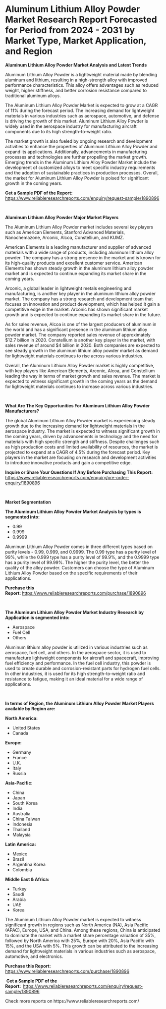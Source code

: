 <p><h1>Aluminum Lithium Alloy Powder Market Research Report Forecasted for Period from 2024 -  2031 by Market Type, Market Application, and Region</h1></p><p><strong>Aluminum Lithium Alloy Powder Market Analysis and Latest Trends</strong></p>
<p><p>Aluminum Lithium Alloy Powder is a lightweight material made by blending aluminum and lithium, resulting in a high-strength alloy with improved performance characteristics. This alloy offers advantages such as reduced weight, higher stiffness, and better corrosion resistance compared to traditional aluminum alloys.</p><p>The Aluminum Lithium Alloy Powder Market is expected to grow at a CAGR of 11% during the forecast period. The increasing demand for lightweight materials in various industries such as aerospace, automotive, and defense is driving the growth of this market. Aluminum Lithium Alloy Powder is widely used in the aerospace industry for manufacturing aircraft components due to its high strength-to-weight ratio.</p><p>The market growth is also fueled by ongoing research and development activities to enhance the properties of Aluminum Lithium Alloy Powder and expand its applications. Additionally, advancements in manufacturing processes and technologies are further propelling the market growth. Emerging trends in the Aluminum Lithium Alloy Powder Market include the development of customized alloys to meet specific industry requirements and the adoption of sustainable practices in production processes. Overall, the market for Aluminum Lithium Alloy Powder is poised for significant growth in the coming years.</p></p>
<p><strong>Get a Sample PDF of the Report:&nbsp;</strong> <a href="https://www.reliableresearchreports.com/enquiry/request-sample/1890896">https://www.reliableresearchreports.com/enquiry/request-sample/1890896</a></p>
<p>&nbsp;</p>
<p><strong>Aluminum Lithium Alloy Powder Major Market Players</strong></p>
<p><p>The Aluminum Lithium Alloy Powder market includes several key players such as American Elements, Stanford Advanced Materials, Nanochemazone, Arconic, Alcoa, Constellium, and KUMZ. </p><p>American Elements is a leading manufacturer and supplier of advanced materials with a wide range of products, including aluminum lithium alloy powder. The company has a strong presence in the market and is known for its high-quality products and excellent customer service. American Elements has shown steady growth in the aluminum lithium alloy powder market and is expected to continue expanding its market share in the coming years.</p><p>Arconic, a global leader in lightweight metals engineering and manufacturing, is another key player in the aluminum lithium alloy powder market. The company has a strong research and development team that focuses on innovation and product development, which has helped it gain a competitive edge in the market. Arconic has shown significant market growth and is expected to continue expanding its market share in the future.</p><p>As for sales revenue, Alcoa is one of the largest producers of aluminum in the world and has a significant presence in the aluminum lithium alloy powder market. The company reported sales revenue of approximately $12.7 billion in 2020. Constellium is another key player in the market, with sales revenue of around $4 billion in 2020. Both companies are expected to see steady growth in the aluminum lithium alloy powder market as demand for lightweight materials continues to rise across various industries. </p><p>Overall, the Aluminum Lithium Alloy Powder market is highly competitive, with key players like American Elements, Arconic, Alcoa, and Constellium leading the way in terms of market growth and sales revenue. The market is expected to witness significant growth in the coming years as the demand for lightweight materials continues to increase across various industries.</p></p>
<p>&nbsp;</p>
<p><strong>What Are The Key Opportunities For Aluminum Lithium Alloy Powder Manufacturers?</strong></p>
<p><p>The global Aluminum Lithium Alloy Powder market is experiencing steady growth due to the increasing demand for lightweight materials in the aerospace industry. The market is expected to witness significant growth in the coming years, driven by advancements in technology and the need for materials with high specific strength and stiffness. Despite challenges such as high production costs and limited availability of resources, the market is projected to expand at a CAGR of 4.5% during the forecast period. Key players in the market are focusing on research and development activities to introduce innovative products and gain a competitive edge.</p></p>
<p><strong>Inquire or Share Your Questions If Any Before Purchasing This Report:</strong> <a href="https://www.reliableresearchreports.com/enquiry/pre-order-enquiry/1890896">https://www.reliableresearchreports.com/enquiry/pre-order-enquiry/1890896</a></p>
<p>&nbsp;</p>
<p><strong>Market Segmentation</strong></p>
<p><strong>The Aluminum Lithium Alloy Powder Market Analysis by types is segmented into:</strong></p>
<p><ul><li>0.99</li><li>0.999</li><li>0.9999</li></ul></p>
<p><p>Aluminum Lithium Alloy Powder comes in three different types based on purity levels - 0.99, 0.999, and 0.9999. The 0.99 type has a purity level of 99%, while the 0.999 type has a purity level of 99.9%, and the 0.9999 type has a purity level of 99.99%. The higher the purity level, the better the quality of the alloy powder. Customers can choose the type of Aluminum Lithium Alloy Powder based on the specific requirements of their applications.</p></p>
<p><strong>Purchase this Report:&nbsp;</strong><a href="https://www.reliableresearchreports.com/purchase/1890896">https://www.reliableresearchreports.com/purchase/1890896</a></p>
<p>&nbsp;</p>
<p><strong>The Aluminum Lithium Alloy Powder Market Industry Research by Application is segmented into:</strong></p>
<p><ul><li>Aerospace</li><li>Fuel Cell</li><li>Others</li></ul></p>
<p><p>Aluminum lithium alloy powder is utilized in various industries such as aerospace, fuel cell, and others. In the aerospace sector, it is used to manufacture lightweight components for aircraft and spacecraft, improving fuel efficiency and performance. In the fuel cell industry, this powder is used to create durable and corrosion-resistant parts for hydrogen fuel cells. In other industries, it is used for its high strength-to-weight ratio and resistance to fatigue, making it an ideal material for a wide range of applications.</p></p>
<p>&nbsp;</p>
<p><strong>In terms of Region, the Aluminum Lithium Alloy Powder Market Players available by Region are:</strong></p>
<p>
    <p> <strong> North America: </strong>
        <ul>
            <li>United States</li>
            <li>Canada</li>
        </ul>
        </p> 
    <p> <strong> Europe: </strong>
        <ul>
            <li>Germany</li>
            <li>France</li>
            <li>U.K.</li>
            <li>Italy</li>
            <li>Russia</li>
        </ul>
        </p> 
    <p> <strong> Asia-Pacific: </strong>
        <ul>
            <li>China</li>
            <li>Japan</li>
            <li>South Korea</li>
            <li>India</li>
            <li>Australia</li>
            <li>China Taiwan</li>
            <li>Indonesia</li>
            <li>Thailand</li>
            <li>Malaysia</li>
        </ul>
        </p> 
    <p> <strong> Latin America: </strong>
        <ul>
            <li>Mexico</li>
            <li>Brazil</li>
            <li>Argentina Korea</li>
            <li>Colombia</li>
        </ul>
        </p> 
    <p> <strong> Middle East & Africa: </strong>
        <ul>
            <li>Turkey</li>
            <li>Saudi</li>
            <li>Arabia</li>
            <li>UAE</li>
            <li>Korea</li>
        </ul>
    </p>
    </p>
<p><p>The Aluminum Lithium Alloy Powder market is expected to witness significant growth in regions such as North America (NA), Asia Pacific (APAC), Europe, USA, and China. Among these regions, China is anticipated to dominate the market with a market share percentage valuation of 35%, followed by North America with 25%, Europe with 20%, Asia Pacific with 15%, and the USA with 5%. This growth can be attributed to the increasing demand for lightweight materials in various industries such as aerospace, automotive, and electronics.</p></p>
<p><strong>Purchase this Report: </strong><a href="https://www.reliableresearchreports.com/purchase/1890896">https://www.reliableresearchreports.com/purchase/1890896</a></p>
<p>&nbsp;<strong>Get a Sample PDF of the Report:&nbsp;&nbsp;</strong><a href="https://www.reliableresearchreports.com/enquiry/request-sample/1890896">https://www.reliableresearchreports.com/enquiry/request-sample/1890896</a></p>
<p><strong></strong></p>
<p>Check more reports on https://www.reliableresearchreports.com/</p>